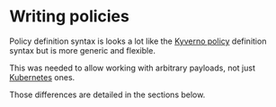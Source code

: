 # Writing policies

Policy definition syntax is looks a lot like the [Kyverno policy](https://kyverno.io/docs/kyverno-policies/) definition syntax but is more generic and flexible.

This was needed to allow working with arbitrary payloads, not just [Kubernetes](https://kubernetes.io) ones.

Those differences are detailed in the sections below.
